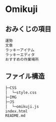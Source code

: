 # Omikuji

## おみくじの項目

```bash
運勢
文章
ラッキーアイテム
ラッキーエディタ
おすすめの作業場所
```

## ファイル構造

```bash
├─CSS
│  └─style.css 
├─IMG
├─JS
│  └─omikuji.js
index.html
README.md
```
